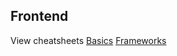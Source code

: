 ## Frontend
View cheatsheets
[Basics](Basics.md)
[Frameworks](Awesome/Awesome-Cheatsheets/Frameworks.md)